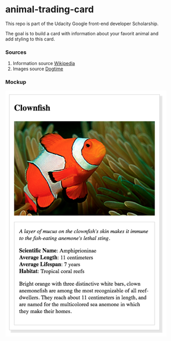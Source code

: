 # animal-trading-card

This repo is part of the Udacity Google front-end developer Scholarship.

The goal is to build a card with information about your favorit animal and add styling to this card.

### Sources
1. Information source [Wikipedia](https://en.wikipedia.org/wiki/German_Shepherd)
2. Images source [Dogtime](http://dogtime.com/)

### Mockup 
![Animal trading card](https://github.com/Calexxxxx/animal-trading-card/blob/master/design-prototype.png "Animal trading card")

